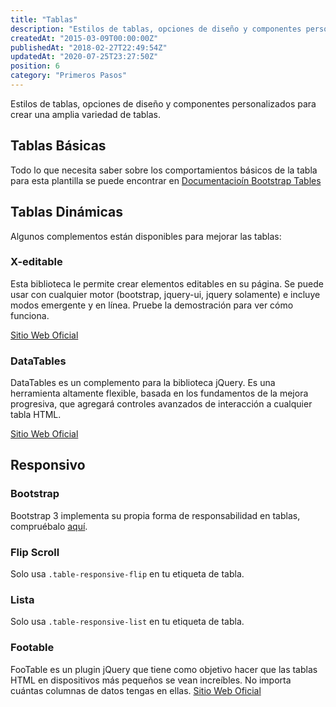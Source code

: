 ```yaml
---
title: "Tablas"
description: "Estilos de tablas, opciones de diseño y componentes personalizados para crear una amplia variedad de tablas."
createdAt: "2015-03-09T00:00:00Z"
publishedAt: "2018-02-27T22:49:54Z"
updatedAt: "2020-07-25T23:27:50Z"
position: 6
category: "Primeros Pasos"
---
```


<docs-social-warning></docs-social-warning>

Estilos de tablas, opciones de diseño y componentes personalizados para crear una amplia variedad de tablas.

## Tablas Básicas

Todo lo que necesita saber sobre los comportamientos básicos de la tabla para esta plantilla se puede encontrar en [Documentacioín Bootstrap Tables](https://getbootstrap.com/docs/3.3/css/#tables)

## Tablas Dinámicas

Algunos complementos están disponibles para mejorar las tablas:

### X-editable

Esta biblioteca le permite crear elementos editables en su página. Se puede usar con cualquier motor (bootstrap, jquery-ui, jquery solamente) e incluye modos emergente y en línea. Pruebe la demostración para ver cómo funciona.

[Sitio Web Oficial](https://github.com/vitalets/x-editable)

### DataTables

DataTables es un complemento para la biblioteca jQuery. Es una herramienta altamente flexible, basada en los fundamentos de la mejora progresiva, que agregará controles avanzados de interacción a cualquier tabla HTML.

[Sitio Web Oficial](https://github.com/DataTables/DataTables)

## Responsivo

### Bootstrap

Bootstrap 3 implementa su propia forma de responsabilidad en tablas, compruébalo [aquí](https://getbootstrap.com/docs/3.3/css/#tables-responsive).

<blog-image src="docs/social/table-responsive-b3.jpg" width="454" height="429" alt="Bootstrap Table Responsive"></blog-image>

### Flip Scroll

Solo usa `.table-responsive-flip` en tu etiqueta de tabla.

<blog-image src="docs/social/table-responsive-flip.jpg" width="454" height="394" alt="Table Responsive Flip"></blog-image>

### Lista

Solo usa `.table-responsive-list` en tu etiqueta de tabla.

<blog-image src="docs/social/table-responsive-list.jpg" width="454" height="513" alt="Lista de Tabla Responsiva"></blog-image>

### Footable

FooTable es un plugin jQuery que tiene como objetivo hacer que las tablas HTML en dispositivos más pequeños se vean increíbles. No importa cuántas columnas de datos tengas en ellas.
[Sitio Web Oficial](https://github.com/bradvin/FooTable)

<blog-image src="docs/social/table-responsive-footable.jpg" width="454" height="462" alt="Footable"></blog-image>
